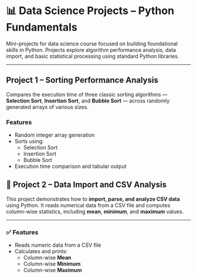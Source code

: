 # 📊 Data Science Projects – Python Fundamentals

Mini-projects for data science course focused on building foundational skills in Python. Projects explore algorithm performance analysis, data import, and basic statistical processing using standard Python libraries.

---

##  Project 1 – Sorting Performance Analysis

Compares the execution time of three classic sorting algorithms — **Selection Sort**, **Insertion Sort**, and **Bubble Sort** — across randomly generated arrays of various sizes.

###  Features
- Random integer array generation
- Sorts using:
  - Selection Sort
  - Insertion Sort
  - Bubble Sort
- Execution time comparison and tabular output


## 📁 Project 2 – Data Import and CSV Analysis

This project demonstrates how to **import, parse, and analyze CSV data** using Python. It reads numerical data from a CSV file and computes column-wise statistics, including **mean**, **minimum**, and **maximum** values.

---

### ✅ Features
- Reads numeric data from a CSV file
- Calculates and prints:
  - Column-wise **Mean**
  - Column-wise **Minimum**
  - Column-wise **Maximum**
